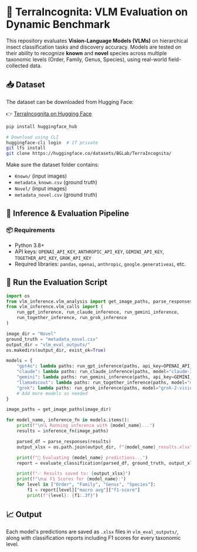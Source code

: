 # 🐞 TerraIncognita: VLM Evaluation on Dynamic Benchmark 

This repository evaluates **Vision-Language Models (VLMs)** on hierarchical insect classification tasks and discovery accuracy. Models are tested on their ability to recognize **known** and **novel** species across multiple taxonomic levels (Order, Family, Genus, Species), using real-world field-collected data.

## 📥 Dataset

The dataset can be downloaded from Hugging Face:

👉 [TerraIncognita on Hugging Face](https://huggingface.co/datasets/BGLab/TerraIncognita/)

```bash
pip install huggingface_hub

# Download using CLI
huggingface-cli login  # If private
git lfs install
git clone https://huggingface.co/datasets/BGLab/TerraIncognita/
```

Make sure the dataset folder contains:
- `Known/` (input images)
- `metadata_known.csv` (ground truth)
- `Novel/` (input images)
- `metadata_novel.csv` (ground truth)
## 🧠 Inference & Evaluation Pipeline

### 📦 Requirements
- Python 3.8+
- API keys: `OPENAI_API_KEY`, `ANTHROPIC_API_KEY`, `GEMINI_API_KEY`, `TOGETHER_API_KEY`, `GROK_API_KEY`
- Required libraries: `pandas`, `openai`, `anthropic`, `google.generativeai`, etc.


## 🚀 Run the Evaluation Script

```python
import os
from vlm_inference.vlm_analysis import get_image_paths, parse_responses, evaluate_classification
from vlm_inference.vlm_calls import (
    run_gpt_inference, run_claude_inference, run_gemini_inference,
    run_together_inference, run_grok_inference
)

image_dir = "Novel"
ground_truth = "metadata_novel.csv"
output_dir = "vlm_eval_outputs/"
os.makedirs(output_dir, exist_ok=True)

models = {
    "gpt4o": lambda paths: run_gpt_inference(paths, api_key=OPENAI_API_KEY),
    "claude": lambda paths: run_claude_inference(paths, model="claude-3-opus-20240229", api_key=ANTHROPIC_API_KEY),
    "gemini": lambda paths: run_gemini_inference(paths, api_key=GEMINI_API_KEY),
    "llama4scout": lambda paths: run_together_inference(paths, model="meta-llama/Llama-4-Scout-17B-16E-Instruct", api_key=TOGETHER_API_KEY),
    "grok": lambda paths: run_grok_inference(paths, model="grok-2-vision-latest", api_key=GROK_API_KEY),
    # Add more models as needed
}

image_paths = get_image_paths(image_dir)

for model_name, inference_fn in models.items():
    print(f"\n🔍 Running inference with {model_name}...")
    results = inference_fn(image_paths)

    parsed_df = parse_responses(results)
    output_xlsx = os.path.join(output_dir, f"{model_name}_results.xlsx")

    print(f"🧪 Evaluating {model_name} predictions...")
    report = evaluate_classification(parsed_df, ground_truth, output_xlsx=output_xlsx)

    print(f"✅ Results saved to: {output_xlsx}")
    print(f"\n📊 F1 Scores for {model_name}:")
    for level in ["Order", "Family", "Genus", "Species"]:
        f1 = report[level]["macro avg"]["f1-score"]
        print(f"{level}: {f1:.3f}")
```

## 📈 Output

Each model's predictions are saved as `.xlsx` files in `vlm_eval_outputs/`, along with classification reports including F1 scores for every taxonomic level.

